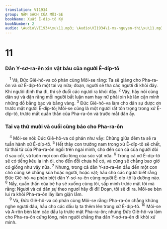```yaml
---
translation: VI1934
group: NĂM SÁCH CỦA MÔI-SE
bookName: Xuất Ê-díp-tô Ký 
bookNumber: 2
audio: \Audio\VI1934\xu\11.mp3; \Audio\VI1934\1-ms-nguyen-thi\xu\11.mp3
---
```


<div class="title"><h1>11</h1><h3>Dân Y-sơ-ra-ên xin vật báu của người Ê-díp-tô</h3></div>
<span class="verse xu_11_1"> <sup>1</sup> Vả, Đức Giê-hô-va có phán cùng Môi-se rằng: Ta sẽ giáng cho Pha-ra-ôn và xứ Ê-díp-tô một tai vạ nữa; đoạn, người sẽ tha các ngươi đi khỏi đây. Khi người định tha đi, thì sẽ đuổi các ngươi ra khỏi đây. </span>
<span class="verse xu_11_2"><sup>2</sup> Vậy, hãy nói cùng dân sự và dặn rằng mỗi người bất luận nam hay nữ phải xin kẻ lân cận mình những đồ bằng bạc và bằng vàng. </span>
<span class="verse xu_11_3"><sup>3</sup> Đức Giê-hô-va làm cho dân sự được ơn trước mặt người Ê-díp-tô; Môi-se cũng là một người rất tôn trọng trong xứ Ê-díp-tô, trước mắt quần thần của Pha-ra-ôn và trước mắt dân ấy. <br/></span>
<div class="title"><h3>Tai vạ thứ mười và cuối cùng báo cho Pha-ra-ôn</h3></div>
<span class="verse xu_11_4"> <sup>4</sup> Môi-se nói: Đức Giê-hô-va có phán như vầy: Chừng giữa đêm ta sẽ ra tuần hành xứ Ê-díp-tô. </span>
<span class="verse xu_11_5"><sup>5</sup> Hết thảy con trưởng nam trong xứ Ê-díp-tô sẽ chết, từ thái tử của Pha-ra-ôn ngồi trên ngai mình, cho đến con cả của người đòi ở sau cối, và luôn mọi con đầu lòng của súc vật nữa. </span>
<span class="verse xu_11_6"><sup>6</sup> Trong cả xứ Ê-díp-tô sẽ có tiếng kêu la inh ỏi, cho đến đỗi chưa hề có, và cũng sẽ chẳng bao giờ có giống như vậy nữa. </span>
<span class="verse xu_11_7"><sup>7</sup> Nhưng, trong cả dân Y-sơ-ra-ên dầu đến một con chó cũng sẽ chẳng sủa hoặc người, hoặc vật; hầu cho các ngươi biết rằng Đức Giê-hô-va phân biệt dân Y-sơ-ra-ên cùng người Ê-díp-tô là dường nào. </span>
<span class="verse xu_11_8"><sup>8</sup> Nầy, quần thần của bệ hạ sẽ xuống cùng tôi, sấp mình trước mặt tôi mà rằng: Ngươi và cả dân sự theo ngươi hãy đi đi! Đoạn, tôi sẽ đi ra. Môi-se bèn lui ra khỏi Pha-ra-ôn lấy làm giận lắm. <br/></span>
<span class="verse xu_11_9"> <sup>9</sup> Vả, Đức Giê-hô-va có phán cùng Môi-se rằng: Pha-ra-ôn chẳng khứng nghe ngươi đâu, hầu cho các dấu lạ ta thêm lên trong xứ Ê-díp-tô. </span>
<span class="verse xu_11_10"><sup>10</sup> Môi-se và A-rôn bèn làm các dấu lạ trước mặt Pha-ra-ôn; nhưng Đức Giê-hô-va làm cho Pha-ra-ôn cứng lòng, nên người chẳng tha dân Y-sơ-ra-ên đi khỏi xứ mình. <br/></span>
